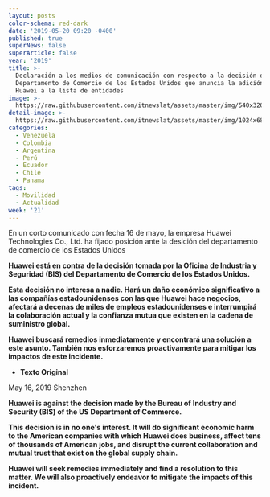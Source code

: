```yaml
---
layout: posts
color-schema: red-dark
date: '2019-05-20 09:20 -0400'
published: true
superNews: false
superArticle: false
year: '2019'
title: >-
  Declaración a los medios de comunicación con respecto a la decisión del
  Departamento de Comercio de los Estados Unidos que anuncia la adición de
  Huawei a la lista de entidades 
image: >-
  https://raw.githubusercontent.com/itnewslat/assets/master/img/540x320/Huawei-Sede-p.jpg
detail-image: >-
  https://raw.githubusercontent.com/itnewslat/assets/master/img/1024x680/Huawei-Sede-g.jpg
categories:
  - Venezuela
  - Colombia
  - Argentina
  - Perú
  - Ecuador
  - Chile
  - Panama
tags:
  - Movilidad
  - Actualidad
week: '21'
---
```

En un corto comunicado con fecha 16 de mayo, la empresa Huawei Technologies Co., Ltd. ha fijado posición ante la desición del departamento de comercio de los Estados Unidos 

**Huawei está en contra de la decisión tomada por la Oficina de Industria y Seguridad (BIS) del Departamento de Comercio de los Estados Unidos.**

**Esta decisión no interesa a nadie. Hará un daño económico significativo a las compañías estadounidenses con las que Huawei hace negocios, afectará a decenas de miles de empleos estadounidenses e interrumpirá la colaboración actual y la confianza mutua que existen en la cadena de suministro global.**

**Huawei buscará remedios inmediatamente y encontrará una solución a este asunto. También nos esforzaremos proactivamente para mitigar los impactos de este incidente.**

- **Texto Original**

May 16, 2019 Shenzhen

**Huawei is against the decision made by the Bureau of Industry and Security (BIS) of the US Department of Commerce.**

**This decision is in no one's interest. It will do significant economic harm to the American companies with which Huawei does business, affect tens of thousands of American jobs, and disrupt the current collaboration and mutual trust that exist on the global supply chain.**

**Huawei will seek remedies immediately and find a resolution to this matter. We will also proactively endeavor to mitigate the impacts of this incident.**
